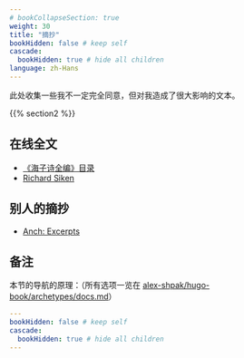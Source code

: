 ```yaml
---
# bookCollapseSection: true
weight: 30
title: "摘抄"
bookHidden: false # keep self
cascade:
  bookHidden: true # hide all children
language: zh-Hans
---
```

此处收集一些我不一定完全同意，但对我造成了很大影响的文本。

{{% section2 %}}


## 在线全文

- [《海子诗全编》目录](https://haizi.huhaitai.com/)
- [Richard Siken](https://richard-siken.com/)


## 别人的摘抄

- [Anch: Excerpts](https://anch.info/eng/excerpts/)


## 备注

本节的导航的原理：（所有选项一览在 [alex-shpak/hugo-book/archetypes/docs.md](https://github.com/alex-shpak/hugo-book/blob/master/archetypes/docs.md?plain=1)）

```yaml
---
bookHidden: false # keep self
cascade:
  bookHidden: true # hide all children
---
```
